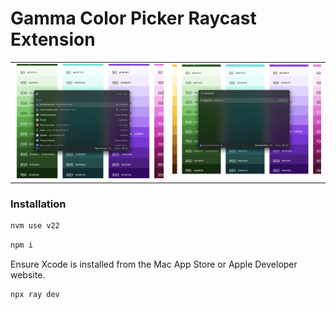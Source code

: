 # Gamma Color Picker Raycast Extension

|                                                    |                                                    |
| -------------------------------------------------- | -------------------------------------------------- |
| ![Screenshot 1](metadata/gamma-color-picker-1.png) | ![Screenshot 2](metadata/gamma-color-picker-2.png) |

### Installation

```bash
nvm use v22
```

```bash
npm i
```

Ensure Xcode is installed from the Mac App Store or Apple Developer website.

```bash
npx ray dev
```
